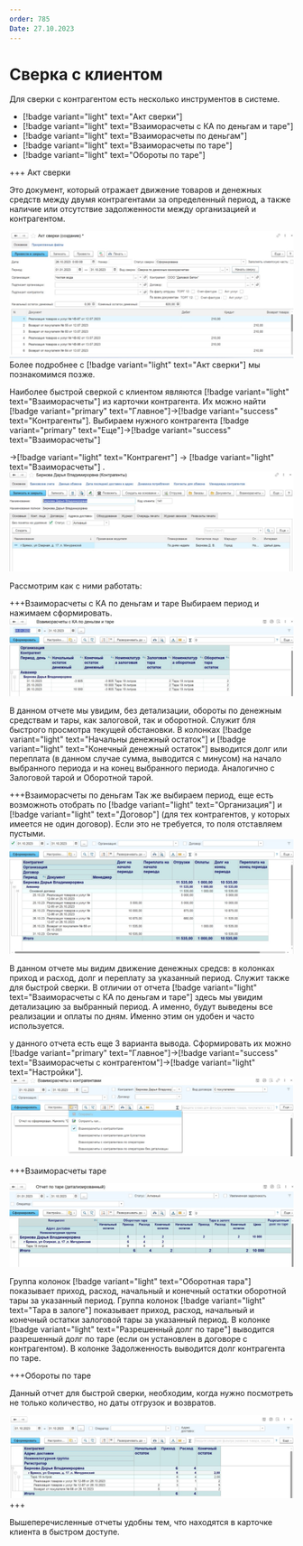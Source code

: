 ```yaml
---
order: 785
Date: 27.10.2023
---
```

# Сверка с клиентом

Для сверки с контрагентом есть несколько инструментов в системе. 

- [!badge variant="light" text="Акт сверки"] 
- [!badge variant="light" text="Взаиморасчеты с КА по деньгам и таре"]
- [!badge variant="light" text="Взаиморасчеты по деньгам"] 
- [!badge variant="light" text="Взаиморасчеты по таре"] 
- [!badge variant="light" text="Обороты по таре"]

+++ Акт сверки

Это документ, который отражает движение товаров и денежных средств между двумя контрагентами за определенный период, а также наличие или отсутствие задолженности между организацией и контрагентом. 

![](\images\оператор\акт.jpg)
Более подробнее с [!badge variant="light" text="Акт сверки"] мы познакомимся позже.

Наиболее быстрой сверкой с клиентом являются [!badge variant="light" text="Взаиморасчеты"] из карточки контрагента. Их можно найти [!badge variant="primary" text="Главное"]->[!badge variant="success" text="Контрагенты"]. Выбираем нужного контрагента [!badge variant="primary" text="Еще"]->[!badge variant="success" text="Взаиморасчеты"]

->[!badge variant="light" text="Контрагент"] -> [!badge variant="light" text="Взаиморасчеты"] .
![](\images\оператор\акт3.jpg)

Рассмотрим как с ними работать:

+++Взаиморасчеты с КА по деньгам и таре
Выбираем период и нажимаем сформировать.
![](\images\оператор\акт9.jpg)

В данном отчете мы увидим, без детализации, обороты по денежным средствам и тары, как залоговой, так и оборотной. Служит бля быстрого просмотра текущей обстановки.
В колонках [!badge variant="light" text="Начальны денежный остаток"] и [!badge variant="light" text="Конечный денежный остаток"] выводится долг или переплата (в данном случае сумма, выводится с минусом) на начало выбранного периода и на конец выбранного периода.
Аналогично с Залоговой тарой и Оборотной тарой.

+++Взаиморасчеты по деньгам
Так же выбираем период, еще есть возможноть отобрать по [!badge variant="light" text="Организация"] и [!badge variant="light" text="Договор"] (для тех контрагентов, у которых имеется не один договор). Если это не требуется, то поля отставляем пустыми.
![](\images\оператор\акт5.jpg)

В данном отчете мы видим движение денежных средсв: в колонках приход и расход, долг и переплату за указанный период. Служит также для быстрой сверки. В отличии от отчета [!badge variant="light" text="Взаиморасчеты с КА по деньгам и таре"] здесь мы увидим детализацию за выбранный период. А именно, будут выведены все реализации и оплаты по дням. Именно этим он удобен и часто используется.

у данного отчета есть еще 3 варианта вывода. Сформировать их можно [!badge variant="primary" text="Главное"]->[!badge variant="success" text="Взаиморасчеты с контрагентом"]->[!badge variant="light" text="Настройки"].
![](\images\оператор\акт8.jpg)


+++Взаиморасчеты таре

![](\images\оператор\акт6.jpg)

Группа колонок [!badge variant="light" text="Оборотная тара"] показывает приход, расход, начальный и конечный остатки оборотной тары за указанный период.
Группа колонок [!badge variant="light" text="Тара в залоге"] показывает приход, расход, начальный и конечный остатки залоговой тары за указанный период. В колонке [!badge variant="light" text="Разрешенный долг по таре"] выводится разрешенный долг по таре (если он установлен в договоре с контрагентом). В колонке Задолженность выводится долг контрагента по таре.

+++Обороты по таре

Данный отчет для быстрой сверки, необходим, когда нужно посмотреть не только количество, но даты отгрузок и возвратов. 

![](\images\оператор\акт7.jpg)
+++


Вышеперечисленные отчеты удобны тем, что находятся в карточке клиента в быстром доступе.
